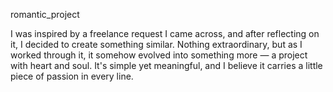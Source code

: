romantic_project

I was inspired by a freelance request I came across, and after reflecting on it, I decided to create something similar. Nothing extraordinary, but as I worked through it, it somehow evolved into something more — a project with heart and soul. It's simple yet meaningful, and I believe it carries a little piece of passion in every line.
